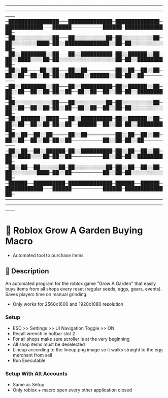 
───────────────────────────────────────────────────────────────────────────────────────────────────────
─████████████████───██████████████─██████████████─████████████───██████──────────██████─██████████████─
─██░░░░░░░░░░░░██───██░░░░░░░░░░██─██░░░░░░░░░░██─██░░░░░░░░████─██░░██████████████░░██─██░░░░░░░░░░██─
─██░░████████░░██───██░░██████████─██░░██████░░██─██░░████░░░░██─██░░░░░░░░░░░░░░░░░░██─██░░██████████─
─██░░██────██░░██───██░░██─────────██░░██──██░░██─██░░██──██░░██─██░░██████░░██████░░██─██░░██─────────
─██░░████████░░██───██░░██████████─██░░██████░░██─██░░██──██░░██─██░░██──██░░██──██░░██─██░░██████████─
─██░░░░░░░░░░░░██───██░░░░░░░░░░██─██░░░░░░░░░░██─██░░██──██░░██─██░░██──██░░██──██░░██─██░░░░░░░░░░██─
─██░░██████░░████───██░░██████████─██░░██████░░██─██░░██──██░░██─██░░██──██████──██░░██─██░░██████████─
─██░░██──██░░██─────██░░██─────────██░░██──██░░██─██░░██──██░░██─██░░██──────────██░░██─██░░██─────────
─██░░██──██░░██████─██░░██████████─██░░██──██░░██─██░░████░░░░██─██░░██──────────██░░██─██░░██████████─
─██░░██──██░░░░░░██─██░░░░░░░░░░██─██░░██──██░░██─██░░░░░░░░████─██░░██──────────██░░██─██░░░░░░░░░░██─
─██████──██████████─██████████████─██████──██████─████████████───██████──────────██████─██████████████─
───────────────────────────────────────────────────────────────────────────────────────────────────────

# 🌱 Roblox Grow A Garden Buying Macro
- Automated tool to purchase items

## 📖 Description  
An automated program for the roblox game "Grow A Garden" that easily buys items from all shops every reset (regular seeds, eggs, gears, events). Saves players time on manual grinding. 

- Only works for 2560x1600 and 1920x1080 resolution

### Setup  
- ESC >> Settings >> UI Navigation Toggle >> ON
- Recall wrench in hotbar slot 2
- For all shops make sure scroller is at the very beginning
- All shop items must be deselected
- Lineup according to the lineup.png image so it walks straight to the egg merchant from sell
- Run Executable

### Setup With Alt Accounts
- Same as Setup 
- Only roblox + macro open every other application closed